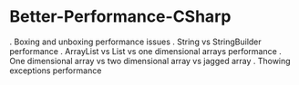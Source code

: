 # Better-Performance-CSharp
. Boxing and unboxing performance issues
. String vs StringBuilder performance
. ArrayList vs List<T> vs one dimensional arrays performance
. One dimensional array vs two dimensional array vs jagged array
. Thowing exceptions performance

